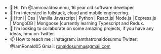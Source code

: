 - 👋 Hi, I’m @Iamronaldosunmu, 16 year old software developer
- 👀 I’m interested in fullstack, cloud and mobile engineering. 
- 🌱 Html | Css | Vanilla Javascript | Python | React.js| Node.js | Express.js | MongoDB | Mongoose |currently learning Typescript and Redux. 
- 💞️ I’m looking to collaborate on some amazing projects, if you have any ideas, hmu on Twitter.
- 📫 How to reach me :
Instagram: iamthatronaldosunmu
Twitter: @IamRonald05
Gmail: ronaldosunmu@gmail.com

<!---
Iamronaldosunmu/Iamronaldosunmu is a ✨ special ✨ repository because its `README.md` (this file) appears on your GitHub profile.
You can click the Preview link to take a look at your changes.
--->
